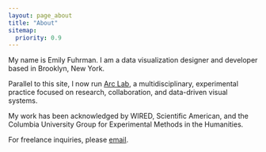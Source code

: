 ```yaml
---
layout: page_about
title: "About"
sitemap:
  priority: 0.9
---
```

My name is Emily Fuhrman. I am a data visualization designer and developer based in Brooklyn, New York. 

Parallel to this site, I now run [Arc Lab](http://arclab.co), a multidisciplinary, experimental practice focused on research, collaboration, and data-driven visual systems.

My work has been acknowledged by WIRED, Scientific American, and the Columbia University Group for Experimental Methods in the Humanities.

For freelance inquiries, please [email](mailto:emily.c.fuhrman@gmail.com). 